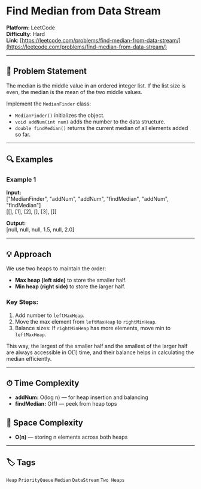 # Find Median from Data Stream

**Platform**: LeetCode  
**Difficulty**: Hard  
**Link**: [https://leetcode.com/problems/find-median-from-data-stream/](https://leetcode.com/problems/find-median-from-data-stream/)

---

## 🧠 Problem Statement

The median is the middle value in an ordered integer list. If the list size is even, the median is the mean of the two middle values.

Implement the `MedianFinder` class:

- `MedianFinder()` initializes the object.
- `void addNum(int num)` adds the number to the data structure.
- `double findMedian()` returns the current median of all elements added so far.

---

## 🔍 Examples

### Example 1

**Input:**  
["MedianFinder", "addNum", "addNum", "findMedian", "addNum", "findMedian"]  
[[], [1], [2], [], [3], []]

**Output:**  
[null, null, null, 1.5, null, 2.0]

---

## 💡 Approach

We use two heaps to maintain the order:

- **Max heap (left side)** to store the smaller half.
- **Min heap (right side)** to store the larger half.

### Key Steps:

1. Add number to `leftMaxHeap`.
2. Move the max element from `leftMaxHeap` to `rightMinHeap`.
3. Balance sizes: If `rightMinHeap` has more elements, move min to `leftMaxHeap`.

This way, the largest of the smaller half and the smallest of the larger half are always accessible in O(1) time, and their balance helps in calculating the median efficiently.

---

## ⏱ Time Complexity

- **addNum:** O(log n) — for heap insertion and balancing
- **findMedian:** O(1) — peek from heap tops

## 💾 Space Complexity

- **O(n)** — storing n elements across both heaps

---

## 🏷 Tags

`Heap` `PriorityQueue` `Median` `DataStream` `Two Heaps`
